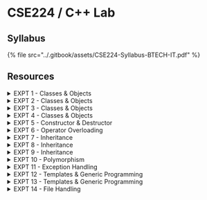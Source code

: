 # CSE224 / C++ Lab

## Syllabus

{% file src="../.gitbook/assets/CSE224-Syllabus-BTECH-IT.pdf" %}

## Resources

<details>

<summary>EXPT 1 - Classes &#x26; Objects</summary>

Write a program that uses a class where the member functions are defined inside a class.&#x20;

</details>

<details>

<summary>EXPT 2 - Classes &#x26; Objects</summary>

Write a program that uses a class where the member functions are defined outside a class.&#x20;

</details>

<details>

<summary>EXPT 3 - Classes &#x26; Objects</summary>

Write a Program to Demonstrate Inline functions.

</details>

<details>

<summary>EXPT 4 - Classes &#x26; Objects</summary>

Write a Program to Demonstrate Friend function, classes and this pointer.

</details>

<details>

<summary>EXPT 5 - Constructor &#x26; Destructor</summary>

Write a program to demonstrate the use of zero argument and parameterized constructors.

</details>

<details>

<summary>EXPT 6 - Operator Overloading</summary>

Write a program to demonstrate the overloading of increment and decrement operators.

</details>

<details>

<summary>EXPT 7 - Inheritance</summary>

&#x20;Write a program to demonstrate the single inheritance.

</details>

<details>

<summary>EXPT 8 - Inheritance</summary>

&#x20;Write a program to demonstrate the multiple inheritance.

</details>

<details>

<summary>EXPT 9 - Inheritance</summary>

Write a Program to demonstrate use of protected members, public & private protected classes, multilevel inheritance etc.&#x20;

</details>

<details>

<summary>EXPT 10 - Polymorphism</summary>

Write a program to demonstrate the runtime polymorphism.&#x20;

</details>

<details>

<summary>EXPT 11 - Exception Handling</summary>

Write a program to demonstrate the exception handling.

</details>

<details>

<summary>EXPT 12 - Templates &#x26; Generic Programming</summary>

Write a program to demonstrate the use of function template.&#x20;

</details>

<details>

<summary>EXPT 13 - Templates &#x26; Generic Programming</summary>

Write a program to demonstrate the use of class template.

</details>

<details>

<summary>EXPT 14 - File Handling</summary>

Write a Program to Show how file management is done in C++.&#x20;

</details>

